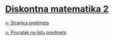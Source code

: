 # [Diskontna matematika 2](https://www.github.com/studosi-fer/DISMAT2)
[<- Stranica predmeta](https://www.fer.unizg.hr/predmet/dismat2)

[<- Povratak na listu predmeta](https://www.github.com/studosi/FER)
